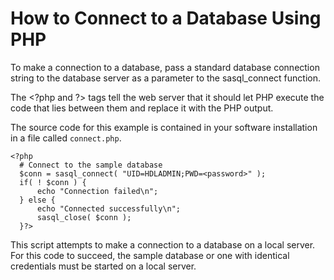 <!-- loio3be0217e6c5f1014bbcafda7ad2bfae1 -->

# How to Connect to a Database Using PHP

To make a connection to a database, pass a standard database connection string to the database server as a parameter to the sasql\_connect function.

The <?php and ?\> tags tell the web server that it should let PHP execute the code that lies between them and replace it with the PHP output.

The source code for this example is contained in your software installation in a file called `connect.php`.

```
<?php
  # Connect to the sample database 
  $conn = sasql_connect( "UID=HDLADMIN;PWD=<password>" );
  if( ! $conn ) {
      echo "Connection failed\n";
  } else {
      echo "Connected successfully\n";
      sasql_close( $conn );
  }?>
```

This script attempts to make a connection to a database on a local server. For this code to succeed, the sample database or one with identical credentials must be started on a local server.

